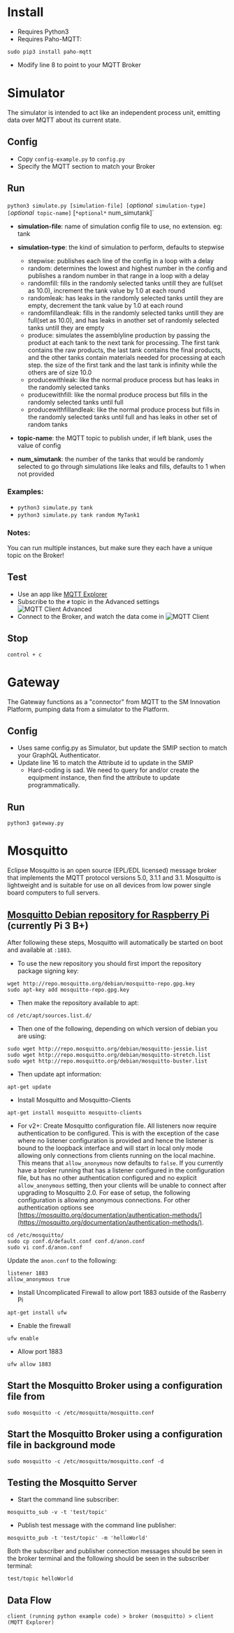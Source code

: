 # Install
* Requires Python3
* Requires Paho-MQTT:

```
sudo pip3 install paho-mqtt
```

* Modify line 8 to point to your MQTT Broker

# Simulator 
The simulator is intended to act like an independent process unit, emitting data over MQTT about its current state.

## Config
* Copy `config-example.py` to `config.py`
* Specify the MQTT section to match your Broker

## Run
`python3 simulate.py [simulation-file] [`*optional*` simulation-type] [`*optional*` topic-name]` [`*optional*` num_simutank]`
* **simulation-file**: name of simulation config file to use, no extension. eg: tank
* **simulation-type**: the kind of simulation to perform, defaults to stepwise
  * stepwise: publishes each line of the config in a loop with a delay
  * random: determines the lowest and highest number in the config and publishes a random number in that range in a loop with a delay
  * randomfill: fills in the randomly selected tanks untill they are full(set as 10.0), increment the tank value by 1.0 at each round 
  * randomleak: has leaks in the randomly selected tanks untill they are empty, decrement the tank value by 1.0 at each round
  * randomfillandleak: fills in the randomly selected tanks untill they are full(set as 10.0), and has leaks in another set of randomly selected tanks untill they are empty
  * produce: simulates the assemblyline production by passing the product at each tank to the next tank for processing. The first tank contains the raw products, the last tank contains the final products, and the other tanks contain materials needed for processing at each step. the size of the first tank and the last tank is infinity while the others are of size 10.0
  * producewithleak: like the normal produce process but has leaks in the randomly selected tanks
  * producewithfill: like the normal produce process but fills in the randomly selected tanks until full
  * producewithfillandleak: like the normal produce process but fills in the randomly selected tanks until full and has leaks in other set of random tanks

* **topic-name**: the MQTT topic to publish under, if left blank, uses the value of config
* **num_simutank**: the number of the tanks that would be randomly selected to go through simulations like leaks and fills, defaults to 1 when not provided

### Examples:
* `python3 simulate.py tank`
* `python3 simulate.py tank random MyTank1`

### Notes:
You can run multiple instances, but make sure they each have a unique topic on the Broker!

## Test
* Use an app like [MQTT Explorer](http://mqtt-explorer.com/)
* Subscribe to the `#` topic in the Advanced settings
![MQTT Client Advanced](MQTTClient--Advanced.png "MQTT Client Advanced")
* Connect to the Broker, and watch the data come in
![MQTT Client](MQTTClient.png "MQTT Client")

## Stop

```
control + c
```

# Gateway
The Gateway functions as a "connector" from MQTT to the SM Innovation Platform, pumping data from a simulator to the Platform.

## Config
* Uses same config.py as Simulator, but update the SMIP section to match your GraphQL Authenticator.
* Update line 16 to match the Attribute id to update in the SMIP
  * Hard-coding is sad. We need to query for and/or create the equipment instance, then find the attribute to update programmatically.

## Run

```
python3 gateway.py
```

# Mosquitto
Eclipse Mosquitto is an open source (EPL/EDL licensed) message broker that implements the MQTT protocol versions 5.0, 3.1.1 and 3.1. Mosquitto is lightweight and is suitable for use on all devices from low power single board computers to full servers.

## [Mosquitto Debian repository for Raspberry Pi](https://mosquitto.org/blog/2013/01/mosquitto-debian-repository/) (currently Pi 3 B+)
After following these steps, Mosquitto will automatically be started on boot and available at `:1883`.

* To use the new repository you should first import the repository package signing key:

```
wget http://repo.mosquitto.org/debian/mosquitto-repo.gpg.key  
sudo apt-key add mosquitto-repo.gpg.key  
```

* Then make the repository available to apt:

```
cd /etc/apt/sources.list.d/
```

* Then one of the following, depending on which version of debian you are using:

```
sudo wget http://repo.mosquitto.org/debian/mosquitto-jessie.list  
sudo wget http://repo.mosquitto.org/debian/mosquitto-stretch.list  
sudo wget http://repo.mosquitto.org/debian/mosquitto-buster.list  
```

* Then update apt information:

```
apt-get update
```

* Install Mosquitto and Mosquitto-Clients

```
apt-get install mosquitto mosquitto-clients
```

* For v2+: Create Mosquitto configuration file. All listeners now require authentication to be configured. This is with the exception of the case where no listener configuration is provided and hence the listener is bound to the loopback interface and will start in local only mode allowing only connections from clients running on the local machine. This means that `allow_anonymous` now defaults to `false`. If you currently have a broker running that has a listener configured in the configuration file, but has no other authentication configured and no explicit `allow_anonymous` setting, then your clients will be unable to connect after upgrading to Mosquitto 2.0.
For ease of setup, the following configuration is allowing anonymous connections. For other authentication options see [https://mosquitto.org/documentation/authentication-methods/](https://mosquitto.org/documentation/authentication-methods/).

```
cd /etc/mosquitto/
sudo cp conf.d/default.conf conf.d/anon.conf
sudo vi conf.d/anon.conf
```

Update the `anon.conf` to the following:

```
listener 1883
allow_anonymous true
```

* Install Uncomplicated Firewall to allow port 1883 outside of the Rasberry Pi

```
apt-get install ufw
```

* Enable the firewall

```
ufw enable
```

* Allow port 1883

```
ufw allow 1883
```

## Start the Mosquitto Broker using a configuration file from 

```
sudo mosquitto -c /etc/mosquitto/mosquitto.conf
```

## Start the Mosquitto Broker using a configuration file in background mode
```
sudo mosquitto -c /etc/mosquitto/mosquitto.conf -d
```

## Testing the Mosquitto Server

* Start the command line subscriber:

```
mosquitto_sub -v -t 'test/topic'
```

* Publish test message with the command line publisher:

```
mosquitto_pub -t 'test/topic' -m 'helloWorld'
```

Both the subscriber and publisher connection messages should be seen in the broker terminal and the 
following should be seen in the subscriber terminal:

```
test/topic helloWorld
```

## Data Flow
```
client (running python example code) > broker (mosquitto) > client (MQTT Explorer)
```
